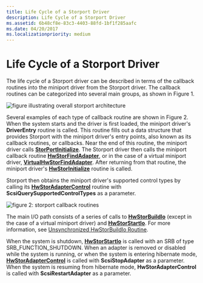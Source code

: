 ```yaml
---
title: Life Cycle of a Storport Driver
description: Life Cycle of a Storport Driver
ms.assetid: 6b48cf8e-83c3-4403-88fd-1bf1f285aafc
ms.date: 04/20/2017
ms.localizationpriority: medium
---
```


# Life Cycle of a Storport Driver


The life cycle of a Storport driver can be described in terms of the callback routines into the miniport driver from the Storport driver. The callback routines can be categorized into several main groups, as shown in Figure 1.

![figure illustrating overall storport architecture](images/storport-1.png)

Several examples of each type of callback routine are shown in Figure 2. When the system starts and the driver is first loaded, the miniport driver's **DriverEntry** routine is called. This routine fills out a data structure that provides Storport with the miniport driver's entry points, also known as its callback routines, or callbacks. Near the end of this routine, the miniport driver calls [**StorPortInitialize**](https://msdn.microsoft.com/library/windows/hardware/ff567108). The Storport driver then calls the miniport callback routine [**HwStorFindAdapter**](https://msdn.microsoft.com/library/windows/hardware/ff557390), or in the case of a virtual miniport driver, [**VirtualHwStorFindAdapter**](https://msdn.microsoft.com/library/windows/hardware/ff568008). After returning from that routine, the miniport driver's [**HwStorInitialize**](https://msdn.microsoft.com/library/windows/hardware/ff557396) routine is called.

Storport then obtains the miniport driver's supported control types by calling its [**HwStorAdapterControl**](https://msdn.microsoft.com/library/windows/hardware/ff557365) routine with **ScsiQuerySupportedControlTypes** as a parameter.

![figure 2: storport callback routines](images/storport-2.png)

The main I/O path consists of a series of calls to [**HwStorBuildIo**](https://msdn.microsoft.com/library/windows/hardware/ff557369) (except in the case of a virtual miniport driver) and [**HwStorStartIo**](https://msdn.microsoft.com/library/windows/hardware/ff557423). For more information, see [Unsynchronized HwStorBuildIo Routine](unsynchronized-hwstorbuildio-routine.md).

When the system is shutdown, [**HwStorStartIo**](https://msdn.microsoft.com/library/windows/hardware/ff557423) is called with an SRB of type SRB\_FUNCTION\_SHUTDOWN. When an adapter is removed or disabled while the system is running, or when the system is entering hibernate mode, [**HwStorAdapterControl**](https://msdn.microsoft.com/library/windows/hardware/ff557365) is called with **ScsiStopAdapter** as a parameter. When the system is resuming from hibernate mode, **HwStorAdapterControl** is called with **ScsiRestartAdapter** as a parameter.

 

 




